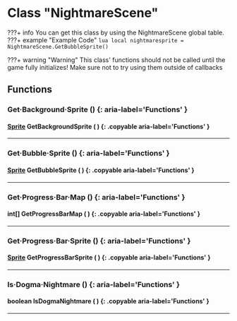 # Class "NightmareScene"

???+ info
    You can get this class by using the NightmareScene global table.
    ???+ example "Example Code"
        ```lua
        local nightmaresprite = NightmareScene.GetBubbleSprite()
        ```

???+ warning "Warning"
    This class' functions should not be called until the game fully initializes! Make sure not to try using them outside of callbacks
    
## Functions

### Get·Background·Sprite () {: aria-label='Functions' }
#### [Sprite](Sprite.md) GetBackgroundSprite ( ) {: .copyable aria-label='Functions' }

___
### Get·Bubble·Sprite () {: aria-label='Functions' }
#### [Sprite](Sprite.md) GetBubbleSprite ( ) {: .copyable aria-label='Functions' }

___
### Get·Progress·Bar·Map () {: aria-label='Functions' }
#### int[] GetProgressBarMap ( ) {: .copyable aria-label='Functions' }

___
### Get·Progress·Bar·Sprite () {: aria-label='Functions' }
#### [Sprite](Sprite.md) GetProgressBarSprite ( ) {: .copyable aria-label='Functions' }

___
### Is·Dogma·Nightmare () {: aria-label='Functions' }
#### boolean IsDogmaNightmare ( ) {: .copyable aria-label='Functions' }

___